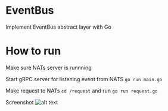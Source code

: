 # EventBus
Implement EventBus abstract layer with Go
# How to run
Make sure NATs server is runnning

Start gRPC server for listening event from NATS
`go run main.go`

Make request to NATs
`cd /request` and run `go run request.go`

Screenshot
![alt text](https://user-images.githubusercontent.com/39997814/99025615-cd552500-259b-11eb-90be-ac222d79e6a6.png)
